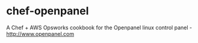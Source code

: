 chef-openpanel
==============

A Chef + AWS Opsworks cookbook for the Openpanel linux control panel - http://www.openpanel.com
